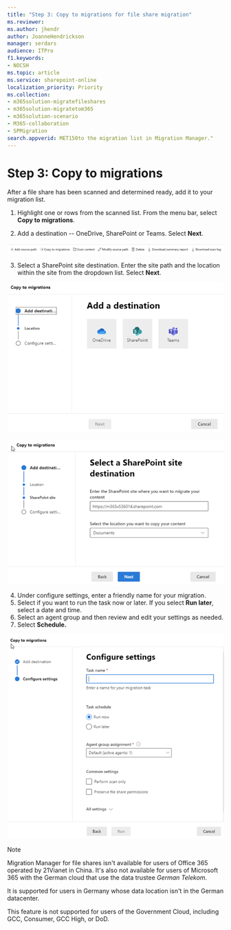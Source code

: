 ```yaml
---
title: "Step 3: Copy to migrations for file share migration"
ms.reviewer: 
ms.author: jhendr
author: JoanneHendrickson
manager: serdars
audience: ITPro
f1.keywords:
- NOCSH
ms.topic: article
ms.service: sharepoint-online
localization_priority: Priority
ms.collection:
- m365solution-migratefileshares
- m365solution-migratetom365
- m365solution-scenario 
- M365-collaboration
- SPMigration
search.appverid: MET150to the migration list in Migration Manager."
---
```


# Step 3: Copy to migrations

After a file share has been scanned and determined ready, add it to your migration list.  

1. Highlight one or rows from the scanned list. From the menu bar, select **Copy to migrations**.

2. Add a destination -- OneDrive, SharePoint or Teams. Select **Next**.

![File share scan list](media/mm-fileshare-scan-list.png)


3.  Select a SharePoint site destination.  Enter the site path and the location within the site from the dropdown list. Select **Next**.

![Select a destination for your file share](media/mm-fileshare-copy-migrations-destinations.png)

![Select a SharePoint site destination](media/mm-fileshare-copy-migrations-destination-path.png)

4. Under configure settings, enter a friendly name for your migration.
5. Select if you want to run the task now or later. If you select **Run later**, select a date and time.
6. Select an agent group and then review and edit your settings as needed.
7. Select **Schedule.**

![Configure settings for your file share migration](media/mm-fileshare-copy-migrations-configure-settings-page.png)



>[!NOTE]
>Migration Manager for file shares isn't available for users of Office 365 operated by 21Vianet in China. It's also not available for users of Microsoft 365 with the German cloud that use the data trustee *German Telekom*. 
>
>It is supported for users in Germany whose data location isn't in the German datacenter.
>
> This feature is not supported for users of the Government Cloud, including GCC, Consumer, GCC High, or DoD.